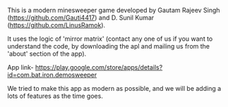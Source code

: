 This is a modern minesweeper game developed by Gautam Rajeev Singh (https://github.com/Gauti4417) and D. Sunil Kumar (https://github.com/LinusRamok).

It uses the logic of 'mirror matrix' (contact any one of us if you want to understand the code, by downloading the apl and mailing us from the 'about' section of the app).

App link- https://play.google.com/store/apps/details?id=com.bat.iron.demosweeper

We tried to make this app as modern as possible, and we will be adding a lots of features as the time goes.